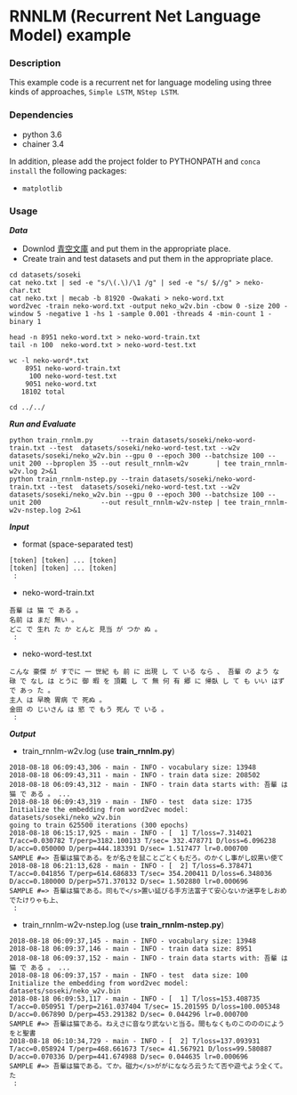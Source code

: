 # RNNLM (Recurrent Net Language Model) example

### Description

This example code is a recurrent net for language modeling using three kinds of approaches, `Simple LSTM`, `NStep LSTM`.

### Dependencies
- python 3.6
- chainer 3.4

In addition, please add the project folder to PYTHONPATH and `conca install` the following packages:
- `matplotlib`

### Usage ###

***Data***

  - Downlod [青空文庫](https://www.aozora.gr.jp/cards/000148/card789.html) and put them in the appropriate place.
  - Create train and test datasets and put them in the appropriate place.

```
cd datasets/soseki
cat neko.txt | sed -e "s/\(.\)/\1 /g" | sed -e "s/ $//g" > neko-char.txt
cat neko.txt | mecab -b 81920 -Owakati > neko-word.txt
word2vec -train neko-word.txt -output neko_w2v.bin -cbow 0 -size 200 -window 5 -negative 1 -hs 1 -sample 0.001 -threads 4 -min-count 1 -binary 1

head -n 8951 neko-word.txt > neko-word-train.txt
tail -n 100  neko-word.txt > neko-word-test.txt

wc -l neko-word*.txt
    8951 neko-word-train.txt
     100 neko-word-test.txt
    9051 neko-word.txt
   18102 total

cd ../../
```

***Run and Evaluate***

```
python train_rnnlm.py       --train datasets/soseki/neko-word-train.txt --test  datasets/soseki/neko-word-test.txt --w2v datasets/soseki/neko_w2v.bin --gpu 0 --epoch 300 --batchsize 100 --unit 200 --bproplen 35 --out result_rnnlm-w2v       | tee train_rnnlm-w2v.log 2>&1
python train_rnnlm-nstep.py --train datasets/soseki/neko-word-train.txt --test  datasets/soseki/neko-word-test.txt --w2v datasets/soseki/neko_w2v.bin --gpu 0 --epoch 300 --batchsize 100 --unit 200               --out result_rnnlm-w2v-nstep | tee train_rnnlm-w2v-nstep.log 2>&1
```

***Input***

- format (space-separated test)
```
[token] [token] ... [token]
[token] [token] ... [token]
 :
```

- neko-word-train.txt
```
吾輩 は 猫 で ある 。
名前 は まだ 無い 。
どこ で 生れ た か とんと 見当 が つか ぬ 。
 :
```

- neko-word-test.txt
```
こんな 豪傑 が すでに 一 世紀 も 前 に 出現 し て いる なら 、 吾輩 の よう な
碌 で なし は とうに 御 暇 を 頂戴 し て 無 何 有 郷 に 帰臥 し て も いい はず で あっ た 。
主人 は 早晩 胃病 で 死ぬ 。
金田 の じいさん は 慾 で もう 死ん で いる 。
 :
```

***Output***

- train_rnnlm-w2v.log (use **train_rnnlm.py**)
```
2018-08-18 06:09:43,306 - main - INFO - vocabulary size: 13948
2018-08-18 06:09:43,311 - main - INFO - train data size: 208502
2018-08-18 06:09:43,312 - main - INFO - train data starts with: 吾輩 は 猫 で ある 。 ...
2018-08-18 06:09:43,319 - main - INFO - test  data size: 1735
Initialize the embedding from word2vec model: datasets/soseki/neko_w2v.bin
going to train 625500 iterations (300 epochs)
2018-08-18 06:15:17,925 - main - INFO - [  1] T/loss=7.314021 T/acc=0.030782 T/perp=3182.100133 T/sec= 332.478771 D/loss=6.096238 D/acc=0.050000 D/perp=444.183391 D/sec= 1.517477 lr=0.000700
SAMPLE #=> 吾輩は猫である。をが名さを鼠ことごとくもだろ。のかくし事がし奴黒い使て
2018-08-18 06:21:13,628 - main - INFO - [  2] T/loss=6.378471 T/acc=0.041856 T/perp=614.686833 T/sec= 354.200411 D/loss=6.348036 D/acc=0.180000 D/perp=571.370132 D/sec= 1.502880 lr=0.000696
SAMPLE #=> 吾輩は猫である。同もで</s>置い延びる手方法富子て安心ないか迷亭をしおめでたけりゃも上、
 :
```

- train_rnnlm-w2v-nstep.log (use **train_rnnlm-nstep.py**)
```
2018-08-18 06:09:37,145 - main - INFO - vocabulary size: 13948
2018-08-18 06:09:37,146 - main - INFO - train data size: 8951
2018-08-18 06:09:37,152 - main - INFO - train data starts with: 吾輩 は 猫 で ある 。 ...
2018-08-18 06:09:37,157 - main - INFO - test  data size: 100
Initialize the embedding from word2vec model: datasets/soseki/neko_w2v.bin
2018-08-18 06:09:53,117 - main - INFO - [  1] T/loss=153.408735 T/acc=0.050951 T/perp=2161.037404 T/sec= 15.201595 D/loss=100.005348 D/acc=0.067890 D/perp=453.291382 D/sec= 0.044296 lr=0.000700
SAMPLE #=> 吾輩は猫である。ねえさに音なり武ないと当る。間もなくものこのののにようをと聖書
2018-08-18 06:10:34,729 - main - INFO - [  2] T/loss=137.093931 T/acc=0.058924 T/perp=468.661673 T/sec= 41.567921 D/loss=99.580887 D/acc=0.070336 D/perp=441.674988 D/sec= 0.044635 lr=0.000696
SAMPLE #=> 吾輩は猫である。てか。磁力</s>ががにななろ云うたて否や遊弋よう全くて。た
 :
```
